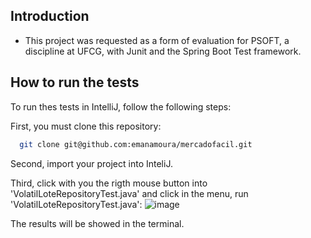 ## Introduction

- This project was requested as a form of evaluation for PSOFT, a discipline at UFCG, with Junit and the Spring Boot Test framework.

## How to run the tests

To run thes tests in IntelliJ, follow the following steps:

First, you must clone this repository:

```sh
  git clone git@github.com:emanamoura/mercadofacil.git
```

Second, import your project into InteliJ.

Third,  click with you the rigth mouse button into  'VolatilLoteRepositoryTest.java' and click in the menu, run 'VolatilLoteRepositoryTest.java':
![image](https://user-images.githubusercontent.com/94456436/227744911-11378618-2e40-4271-9abb-8652d25181f9.png)

The results will be showed in the terminal.
